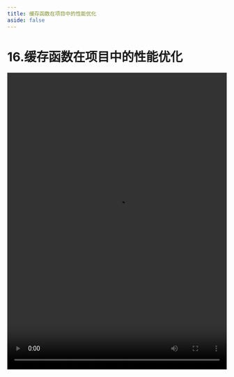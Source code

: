 ```yaml
---
title: 缓存函数在项目中的性能优化
aside: false
---
```


# 16.缓存函数在项目中的性能优化

<video autoplay src="http://qn.chinavanes.com/interview/project-interview/16.缓存函数在项目中的性能优化.mp4" controls controlsList="nodownload" width="100%" height="680"/>
